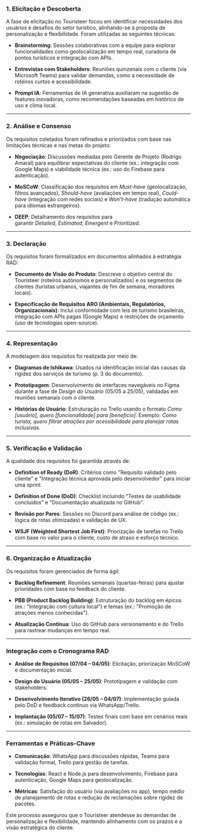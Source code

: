 ### **1. Elicitação e Descoberta**

A fase de elicitação no Touristeer focou em identificar necessidades dos usuários e desafios do setor turístico, alinhando-se à proposta de personalização e flexibilidade. Foram utilizadas as seguintes técnicas:

- **Brainstorming**: Sessões colaborativas com a equipe para explorar funcionalidades como geolocalização em tempo real, curadoria de pontos turísticos e integração com APIs.
    
- **Entrevistas com Stakeholders**: Reuniões quinzenais com o cliente (via Microsoft Teams) para validar demandas, como a necessidade de roteiros curtos e acessibilidade.
    
- **Prompt IA**: Ferramentas de IA generativa auxiliaram na sugestão de features inovadoras, como recomendações baseadas em histórico de uso e clima local.
    

---

### **2. Análise e Consenso**

Os requisitos coletados foram refinados e priorizados com base nas limitações técnicas e nas metas do projeto:

- **Negociação**: Discussões mediadas pelo Gerente de Projeto (Rodrigo Amaral) para equilibrar expectativas do cliente (ex.: integração com Google Maps) e viabilidade técnica (ex.: uso do Firebase para autenticação).
    
- **MoSCoW**: Classificação dos requisitos em _Must-have_ (geolocalização, filtros avançados), _Should-have_ (avaliações em tempo real), _Could-have_ (integração com redes sociais) e _Won’t-have_ (tradução automática para idiomas estrangeiros).
    
- **DEEP**: Detalhamento dos requisitos para garantir _Detailed_, _Estimated_, _Emergent_ e _Prioritized_.
    

---

### **3. Declaração**

Os requisitos foram formalizados em documentos alinhados à estratégia RAD:

- **Documento de Visão do Produto**: Descreve o objetivo central do Touristeer (roteiros autônomos e personalizados) e os segmentos de clientes (turistas urbanos, viajantes de fim de semana, moradores locais).
    
- **Especificação de Requisitos ARO (Ambientais, Regulatórios, Organizacionais)**: Inclui conformidade com leis de turismo brasileiras, integração com APIs pagas (Google Maps) e restrições de orçamento (uso de tecnologias open-source).
    

---

### **4. Representação**

A modelagem dos requisitos foi realizada por meio de:

- **Diagramas de Ishikawa**: Usados na identificação inicial das causas da rigidez dos serviços de turismo (p. 3 do documento).
    
- **Prototipagem**: Desenvolvimento de interfaces navegáveis no Figma durante a fase de _Design do Usuário_ (05/05 a 25/05), validadas em reuniões semanais com o cliente.
    
- **Histórias de Usuário**: Estruturação no Trello usando o formato _Como [usuário], quero [funcionalidade] para [benefício]_. Exemplo: _Como turista, quero filtrar atrações por acessibilidade para planejar rotas inclusivas_.
    

---

### **5. Verificação e Validação**

A qualidade dos requisitos foi garantida através de:

- **Definition of Ready (DoR)**: Critérios como "Requisito validado pelo cliente" e "Integração técnica aprovada pelo desenvolvedor" para iniciar uma sprint.
    
- **Definition of Done (DoD)**: Checklist incluindo "Testes de usabilidade concluídos" e "Documentação atualizada no GitHub".
    
- **Revisão por Pares**: Sessões no Discord para análise de código (ex.: lógica de rotas otimizadas) e validação de UX.
    
- **WSJF (Weighted Shortest Job First)**: Priorização de tarefas no Trello com base no valor para o cliente, custo de atraso e esforço técnico.
    

---

### **6. Organização e Atualização**

Os requisitos foram gerenciados de forma ágil:

- **Backlog Refinement**: Reuniões semanais (quartas-feiras) para ajustar prioridades com base no feedback do cliente.
    
- **PBB (Product Backlog Building)**: Estruturação do backlog em épicos (ex.: "Integração com cultura local") e temas (ex.: "Promoção de atrações menos conhecidas").
    
- **Atualização Contínua**: Uso do GitHub para versionamento e do Trello para rastrear mudanças em tempo real.
    

---

### **Integração com o Cronograma RAD**

- **Análise de Requisitos (07/04 – 04/05)**: Elicitação, priorização MoSCoW e documentação inicial.
    
- **Design do Usuário (05/05 – 25/05)**: Prototipagem e validação com stakeholders.
    
- **Desenvolvimento Iterativo (26/05 – 04/07)**: Implementação guiada pelo DoD e feedback contínuo via WhatsApp/Trello.
    
- **Implantação (05/07 – 15/07)**: Testes finais com base em cenários reais (ex.: simulação de rotas em Salvador).
    

---

### **Ferramentas e Práticas-Chave**

- **Comunicação**: WhatsApp para discussões rápidas, Teams para validação formal, Trello para gestão de tarefas.
    
- **Tecnologias**: React e Node.js para desenvolvimento, Firebase para autenticação, Google Maps para geolocalização.
    
- **Métricas**: Satisfação do usuário (via avaliações no app), tempo médio de planejamento de rotas e redução de reclamações sobre rigidez de pacotes.
    

Este processo assegurou que o Touristeer atendesse às demandas de personalização e flexibilidade, mantendo alinhamento com os prazos e a visão estratégica do cliente.